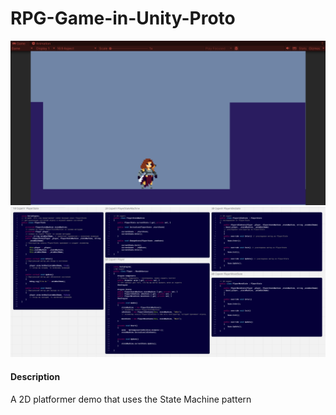 # RPG-Game-in-Unity-Proto

![img](Img/StateMachine.png)
![img](Img/State.png)

#### Description 

A 2D platformer demo that uses the State Machine pattern